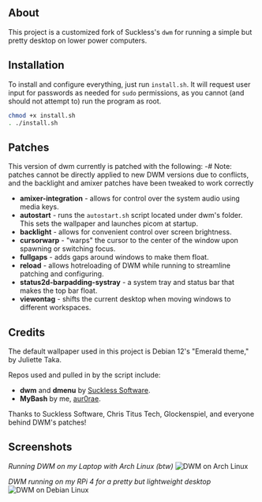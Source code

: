 ## About
This project is a customized fork of Suckless's `dwm` for running a simple but pretty desktop on lower power computers.

## Installation
To install and configure everything, just run `install.sh`. It will request user input for passwords as needed for `sudo` permissions, as you cannot (and should not attempt to) run the program as root.
```bash
chmod +x install.sh
. ./install.sh
```

## Patches
This version of dwm currently is patched with the following:
-# Note: patches cannot be directly applied to new DWM versions due to conflicts, and the backlight and amixer patches have been tweaked to work correctly
- **amixer-integration** - allows for control over the system audio using media keys.
- **autostart** - runs the `autostart.sh` script located under dwm's folder. This sets the wallpaper and launches picom at startup.
- **backlight** - allows for convenient control over screen brightness.
- **cursorwarp** - "warps" the cursor to the center of the window upon spawning or switching focus.
- **fullgaps** - adds gaps around windows to make them float.
- **reload** - allows hotreloading of DWM while running to streamline patching and configuring.
- **status2d-barpadding-systray** - a system tray and status bar that makes the top bar float.
- **viewontag** - shifts the current desktop when moving windows to different workspaces.

## Credits
The default wallpaper used in this project is Debian 12's "Emerald theme," by Juliette Taka.

Repos used and pulled in by the script include:
- **dwm** and **dmenu** by [Suckless Software](https://suckless.org/).
- **MyBash** by me, [aur0rae](https://github.com/aur0rae/MyBash).

Thanks to Suckless Software, Chris Titus Tech, Glockenspiel, and everyone behind DWM's patches!

## Screenshots
*Running DWM on my Laptop with Arch Linux (btw)*
<img alt="DWM on Arch Linux" src="https://github.com/aurorae-nb/RoWM/blob/main/res/arch-dwm.png">

*DWM running on my RPi 4 for a pretty but lightweight desktop*
<img alt="DWM on Debian Linux" src="https://github.com/aurorae-nb/RoWM/blob/main/res/debian-dwm.png">
